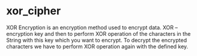 # xor_cipher
XOR Encryption is an encryption method used to encrypt data. XOR – encryption key and then to perform XOR operation of the characters in the String with this key which you want to encrypt. To decrypt the encrypted characters we have to perform XOR operation again with the defined key.
